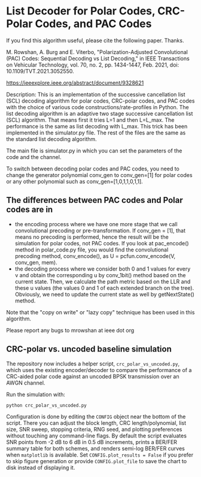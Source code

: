 # List Decoder for Polar Codes, CRC-Polar Codes, and PAC Codes
If you find this algorithm useful, please cite the following paper. Thanks.

M. Rowshan, A. Burg and E. Viterbo, "Polarization-Adjusted Convolutional (PAC) Codes: Sequential Decoding vs List Decoding," in IEEE Transactions on Vehicular Technology, vol. 70, no. 2, pp. 1434-1447, Feb. 2021, doi: 10.1109/TVT.2021.3052550.

https://ieeexplore.ieee.org/abstract/document/9328621

Description: 
This is an implementation of the successive cancellation list (SCL) decoding algorithm for polar codes, CRC-polar codes, and PAC codes with the choice of various code constructions/rate-profiles in Python. 
The list decoding algorithm is an adaptive two stage successive cancellation list (SCL) algorithm. That means first it tries L=1 and then L=L_max. The performance is the same as list decoding with L_max. This trick has been implemented in the simulator.py file. The rest of the files are the same as the standard list decoding algorithm.

The main file is simulator.py in which you can set the parameters of the code and the channel.

To switch between decoding polar codes and PAC codes, you need to change the generator polynomial conv_gen to conv_gen=[1] for polar codes or any other polynomial such as conv_gen=[1,0,1,1,0,1,1].

## The differences between PAC codes and Polar codes are in 
- the encoding process where we have one more stage that we call convolutional precoding or pre-transformation. If conv_gen = [1], that means no precoding is performed, hence the result will be the simulation for polar codes, not PAC codes. If you look at  pac_encode() method in polar_code.py file, you would find the convolutional precoding method, conv_encode(), as U = pcfun.conv_encode(V, conv_gen, mem).
- the decoding process where we consider both 0 and 1 values for every v and obtain the corresponding u by conv_1bit() method based on the current state. Then, we calculate the path metric based on the LLR and these u values (the values 0 and 1 of each extended branch on the tree). Obviously, we need to update the current state as well by getNextState() method.

Note that the "copy on write" or "lazy copy" technique has been used in this algorithm.

Please report any bugs to mrowshan at ieee dot org

## CRC-polar vs. uncoded baseline simulation

The repository now includes a helper script, `crc_polar_vs_uncoded.py`, which
uses the existing encoder/decoder to compare the performance of a CRC-aided
polar code against an uncoded BPSK transmission over an AWGN channel.

Run the simulation with:

```
python crc_polar_vs_uncoded.py
```

Configuration is done by editing the `CONFIG` object near the bottom of the
script. There you can adjust the block length, CRC length/polynomial, list size,
SNR sweep, stopping criteria, RNG seed, and plotting preferences without
touching any command-line flags. By default the script evaluates SNR points from
-2 dB to 6 dB in 0.5 dB increments, prints a BER/FER summary table for both
schemes, and renders semi-log BER/FER curves when `matplotlib` is available. Set
`CONFIG.plot_results = False` if you prefer to skip figure generation or provide
`CONFIG.plot_file` to save the chart to disk instead of displaying it.
